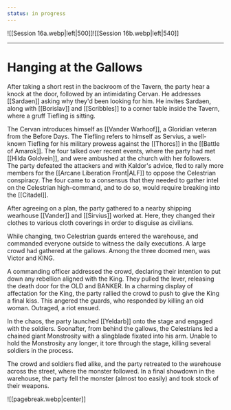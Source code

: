 ```yaml
---
status: in progress
---
```

![[Session 16a.webp|left|500]]![[Session 16b.webp|left|540]]

---------------------------------
# Hanging at the Gallows
After taking a short rest in the backroom of the Tavern, the party hear a knock at the door, followed by an intimidating Cervan. He addresses [[Sardaen]] asking why they'd been looking for him. He invites Sardaen, along with [[Borislav]] and [[Scribbles]] to a corner table inside the Tavern, where a gruff Tiefling is sitting.

The Cervan introduces himself as [[Vander Warhoof]], a Gloridian veteran from the Before Days. The Tiefling refers to himself as Servius, a well-known Tiefling for his military prowess against the [[Thorcs]] in the [[Battle of Amarok]]. The four talked over recent events, where the party had met [[Hilda Goldvein]], and were ambushed at the church with her followers. The party defeated the attackers and with Kaldor's advice, fled to rally more members for the [[Arcane Liberation Front|ALF]] to oppose the Celestrian conspiracy. The four came to a consensus that they needed to gather intel on the Celestrian high-command, and to do so, would require breaking into the [[Citadel]].

After agreeing on a plan, the party gathered to a nearby shipping wearhouse [[Vander]] and [[Sirvius]] worked at. Here, they changed their clothes to various cloth coverings in order to disguise as civilians.

While changing, two Celestrian guards entered the warehouse, and commanded everyone outside to witness the daily executions. A large crowd had gathered at the gallows. Among the three doomed men, was Victor  and KING.

A commanding officer addressed the crowd, declaring their intention to put down any rebellion aligned with the King. They pulled the lever, releasing the death door for the OLD and BANKER. In a charming display of affectation for the King, the party rallied the crowd to push to give the King a final kiss. This angered the guards, who responded by killing an old woman. Outraged, a riot ensued.

In the chaos, the party launched [[Yeldarb]] onto the stage and engaged with the soldiers. Soonafter, from behind the gallows, the Celestrians led a chained giant Monstrosity with a slingblade fixated into his arm. Unable to hold the Monstrosity any longer, it tore through the stage, killing several soldiers in the process.

The crowd and soldiers fled alike, and the party retreated to the warehouse across the street, where the monster followed. In a final showdown in the warehouse, the party fell the monster (almost too easily) and took stock of their weapons.

![[pagebreak.webp|center]]
